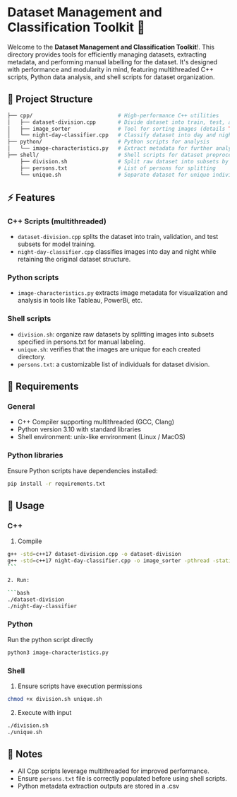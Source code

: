 # Dataset Management and Classification Toolkit 📁

Welcome to the **Dataset Management and Classification Toolkit**!.
This directory provides tools for efficiently managing datasets, extracting
metadata, and performing manual labelling for the dataset. It's designed with
performance and modularity in mind, featuring multithreaded C++ scripts,
Python data analysis, and shell scripts for dataset organization.

## 📁 Project Structure

```bash
├── cpp/                           # High-performance C++ utilities
│   ├── dataset-division.cpp       # Divide dataset into train, test, and validation
│   ├── image_sorter               # Tool for sorting images (details TBD)
│   └── night-day-classifier.cpp   # Classify dataset into day and night categories
├── python/                        # Python scripts for analysis
│   └── image-characteristics.py   # Extract metadata for further analysis (e.g., Tableau)
├── shell/                         # Shell scripts for dataset preprocessing
    ├── division.sh                # Split raw dataset into subsets by persons
    ├── persons.txt                # List of persons for splitting
    └── unique.sh                  # Separate dataset for unique individuals
```

## ⚡ Features

### C++ Scripts (multithreaded)

- `dataset-division.cpp` splits the dataset into train, validation, and test subsets for model training.
- `night-day-classifier.cpp` classifies images into day and night while retaining the original dataset structure.

### Python scripts

- `image-characteristics.py` extracts image metadata for visualization and analysis in tools like Tableau, PowerBi, etc.

### Shell scripts

- `division.sh`: organize raw datasets by splitting images into subsets specified in persons.txt for manual labeling.
- `unique.sh`: verifies that the images are unique for each created directory.
- `persons.txt`: a customizable list of individuals for dataset division.

## 🔧 Requirements

### General

- C++ Compiler supporting multithreaded (GCC, Clang)
- Python version 3.10 with standard libraries
- Shell environment: unix-like environment (Linux / MacOS)

### Python libraries

Ensure Python scripts have dependencies installed:

```bash
pip install -r requirements.txt
```

## 🚀 Usage

### C++

1. Compile

````bash
g++ -std=c++17 dataset-division.cpp -o dataset-division
g++ -std=c++17 night-day-classifier.cpp -o image_sorter -pthread -static-libstdc++ -static-libgcc
```

2. Run:

```bash
./dataset-division
./night-day-classifier
````

### Python

Run the python script directly

```bash
python3 image-characteristics.py
```

### Shell

1. Ensure scripts have execution permissions

```bash
chmod +x division.sh unique.sh
```

2. Execute with input

```bash
./division.sh
./unique.sh
```

## 📌 Notes

- All Cpp scripts leverage multithreaded for improved performance.
- Ensure `persons.txt` file is correctly populated before using shell scripts.
- Python metadata extraction outputs are stored in a .csv

